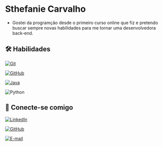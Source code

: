 # Sthefanie Carvalho

- Gostei da programção desde o primeiro curso online que fiz e pretendo buscar sempre novas habilidades para me tornar uma desenvolvedora back-end.

## 🛠 Habilidades

[![Git](https://img.shields.io/badge/Git-000?style=for-the-badge&logo=git&logoColor=E94D5F)](https://git-scm.com/doc)

[![GitHub](https://img.shields.io/badge/GitHub-000?style=for-the-badge&logo=github&logoColor=30A3DC)](https://docs.github.com/)

[![Java](https://img.shields.io/badge/Java-000?style=for-the-badge&logo=&logoColor=30A3DC)](https://docs.github.com/)

![Python](https://img.shields.io/badge/Python-000?style=for-the-badge&logo=python)


## 🔗 Conecte-se comigo

[![LinkedIn](https://img.shields.io/badge/LinkedIn-000?style=for-the-badge&logo=linkedin&logoColor=0E76A8)](https://www.linkedin.com/in/sthefanie-carvalho-459531271/.)

[![GitHub](https://img.shields.io/badge/GITHUB-000?style=for-the-badge&logo=github&logoColor=0E76A8)](https://github.com/sthefaniecarvalho)

[![E-mail](https://img.shields.io/badge/Gmail-D14836?style=for-the-badge&logo=gmail&logoColor=white)](sthefaniegc06@gmail.com)
